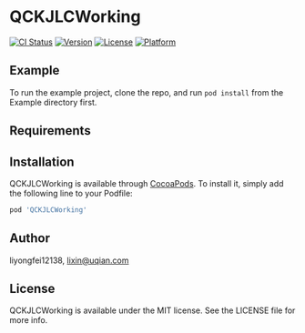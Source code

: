 # QCKJLCWorking

[![CI Status](https://img.shields.io/travis/liyongfei12138/QCKJLCWorking.svg?style=flat)](https://travis-ci.org/liyongfei12138/QCKJLCWorking)
[![Version](https://img.shields.io/cocoapods/v/QCKJLCWorking.svg?style=flat)](https://cocoapods.org/pods/QCKJLCWorking)
[![License](https://img.shields.io/cocoapods/l/QCKJLCWorking.svg?style=flat)](https://cocoapods.org/pods/QCKJLCWorking)
[![Platform](https://img.shields.io/cocoapods/p/QCKJLCWorking.svg?style=flat)](https://cocoapods.org/pods/QCKJLCWorking)

## Example

To run the example project, clone the repo, and run `pod install` from the Example directory first.

## Requirements

## Installation

QCKJLCWorking is available through [CocoaPods](https://cocoapods.org). To install
it, simply add the following line to your Podfile:

```ruby
pod 'QCKJLCWorking'
```

## Author

liyongfei12138, lixin@uqian.com

## License

QCKJLCWorking is available under the MIT license. See the LICENSE file for more info.
